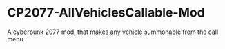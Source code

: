 # CP2077-AllVehiclesCallable-Mod
A cyberpunk 2077 mod, that makes any vehicle summonable from the call menu
